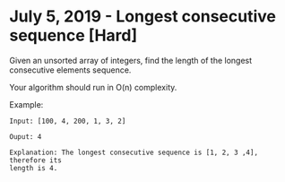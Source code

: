 # July 5, 2019 - Longest consecutive sequence [Hard]

Given an unsorted array of integers, find the length of the longest 
consecutive elements sequence.

Your algorithm should run in O(n) complexity.

Example:
```
Input: [100, 4, 200, 1, 3, 2]

Ouput: 4

Explanation: The longest consecutive sequence is [1, 2, 3 ,4], therefore its 
length is 4.
```

